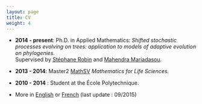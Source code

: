 ```yaml
---
layout: page
title: CV
weight: 4
---
```


- **2014 - present**: Ph.D. in Applied Mathematics:
*Shifted stochastic processes evolving on trees: application to models of adaptive evolution on phylogenies.*  
Supervised by [Stéphane Robin](http://www-old.agroparistech.fr/mia/equipes:membres:page:stephane)
and [Mahendra Mariadasou](https://mig.jouy.inra.fr/?q=fr/mariadassou).

- **2013 - 2014**: Master2 [MathSV](http://www.cmap.polytechnique.fr/~giraud/MathSV/accueil.html)
 *Mathematics for Life Sciences.*

- **2010 - 2014** : Student at the École Polytechnique.

- More in [English]({{site.baseurl}}/docs/201509CVanglais.pdf) or [French]({{site.baseurl}}/docs/201509CVfrancais.pdf) (last update : 09/2015)